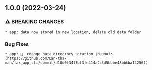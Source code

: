 ## 1.0.0 (2022-03-24)

### ⚠ BREAKING CHANGES

    * app: data now stored in new location, delete old data folder

### Bug Fixes

    * app: 🐛  change data directory location (d10d0f3 (https://github.com/Dan-tha-man/fax_app_cli/commit/d10d0f3478bf3fe414a243d5bbbe48bb6ba14256))
